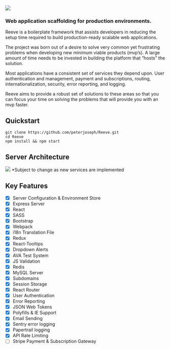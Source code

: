 # ![](https://i.imgur.com/GOZy5Sq.png)

### Web application scaffolding for production environments.

Reeve is a boilerplate framework that assists developers in reducing the setup time required to build production-ready scalable web applications.

The project was born out of a desire to solve very common yet frustrating problems when developing new minimum viable products (mvp’s). A large amount of time needs to be invested in building the platform that “hosts” the solution.

Most applications have a consistent set of services they depend upon. User authentication and management, payment and subscriptions, routing, internationalization, security, error reporting, and logging.

Reeve aims to provide a robust set of solutions to these areas so that you can focus your time on solving the problems that will provide you with an mvp faster.

## Quickstart

```
git clone https://github.com/peterjoseph/Reeve.git
cd Reeve
npm install && npm start
```

## Server Architecture

![](https://i.imgur.com/662XXKg.png)
\*Subject to change as new services are implemented

## Key Features

-   [x] Server Configuration & Environment Store
-   [x] Express Server
-   [x] React
-   [x] SASS
-   [x] Bootstrap
-   [x] Webpack
-   [x] i18n Translation File
-   [x] Redux
-   [x] React-Tooltips
-   [x] Dropdown Alerts
-   [x] AVA Test System
-   [x] JS Validation
-   [x] Redis
-   [x] MySQL Server
-   [x] Subdomains
-   [x] Session Storage
-   [x] React Router
-   [x] User Authentication
-   [x] Error Reporting
-   [x] JSON Web Tokens
-   [x] Polyfills & IE Support
-   [x] Email Sending
-   [x] Sentry error logging
-   [x] Papertrail logging
-   [x] API Rate Limiting
-   [ ] Stripe Payment & Subscription Gateway
